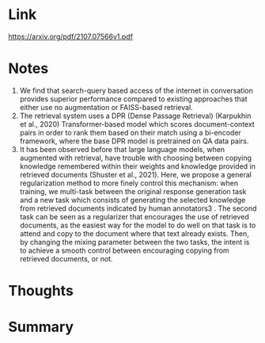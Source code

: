 Link    
===============
<p>

https://arxiv.org/pdf/2107.07566v1.pdf

</p>


Notes
===============
1. We find that search-query based access of the internet in conversation provides
   superior performance compared to existing approaches that either use no augmentation or FAISS-based retrieval.
2. The retrieval system uses a DPR (Dense Passage Retrieval) (Karpukhin et al., 2020) Transformer-based model
    which scores document-context pairs in order to rank them based on their match using a bi-encoder
    framework, where the base DPR model is pretrained on QA data pairs.
3. It has been observed before that large language models, when augmented with retrieval, have trouble with 
   choosing between copying knowledge remembered within their weights and knowledge provided in 
   retrieved documents (Shuster et al., 2021). Here, we propose a general regularization method 
   to more finely control this mechanism: when training, we multi-task between the original response 
   generation task and a new task which consists of generating the selected knowledge from retrieved 
   documents indicated by human annotators3 . The second task can be seen as a regularizer that encourages 
   the use of retrieved documents, as the easiest way for the model to do well on that task is to attend 
   and copy to the document where that text already exists. Then, by changing the mixing parameter 
   between the two tasks, the intent is to achieve a smooth control between encouraging copying from
   retrieved documents, or not.



Thoughts
===============



Summary   
===============